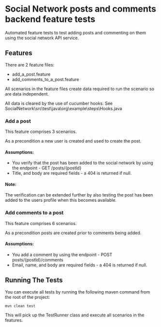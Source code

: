 # Social Network posts and comments backend feature tests

Automated feature tests to test adding posts and commenting on them using the social network API service.

## Features

There are 2 feature files:
* add_a_post.feature
* add_comments_to_a_post.feature

All scenarios in the feature files create data required to run the scenario so are data independent. 

All data is cleared by the use of cucumber hooks. 
See SocialNetwork\src\test\java\org\example\steps\Hooks.java

### Add a post

This feature comprises 3 scenarios.

As a precondition a new user is created and used to create the post.

#### Assumptions:
* You verify that the post has been added to the social network by using the endpoint - GET	/posts/{postId}
* Title, and body are required fields - a 404 is returned if null.

#### Note:
The verification can be extended further by also testing the post has been added to the users profile when this becomes available.

### Add comments to a post
This feature comprises 6 scenarios.

As a precondition posts are created prior to comments being added. 

#### Assumptions:
* You add a comment by using the endpoint - POST posts/{postId}/comments
* Email, name, and body are required fields - a 404 is returned if null.


## Running The Tests

You can execute all tests by running the following maven command from the root of the project:

```
mvn clean test
```
This will pick up the TestRunner class and execute all scenarios in the features.